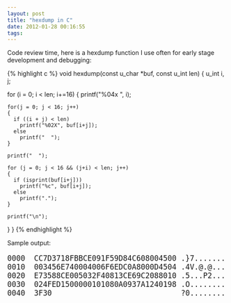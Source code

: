 ```yaml
---
layout: post
title: "hexdump in C"
date: 2012-01-28 00:16:55
tags: 
---
```


</p>
Code review time, here is a hexdump function I use often for early stage development and debugging:

{% highlight c %}
void hexdump(const u_char *buf, const u_int len)
{
  u_int i, j;

  for (i = 0; i < len; i+=16)
  {
    printf("%04x  ", i);

    for(j = 0; j < 16; j++)
    {
      if ((i + j) < len)
        printf("%02X", buf[i+j]);
      else
        printf("  ");
    }

    printf("  ");

    for (j = 0; j < 16 && (j+i) < len; j++)
    {
      if (isprint(buf[i+j]))
        printf("%c", buf[i+j]);
      else
        printf(".");
    }

    printf("\n");
  }
}
{% endhighlight %}

</p>

<p>

Sample output:

<pre style="font-size:17px">
0000  CC7D3718FBBCE091F59D84C608004500 .}7...........E.
0010  003456E740004006F6EDC0A8000D4504 .4V.@.@.......E.
0020  E73588CE005032F40813CE69C2088010 .5...P2....i....
0030  024FED1500000101080A0937A1240198 .O.........7.$..
0040  3F30                             ?0..............
</pre><p>
